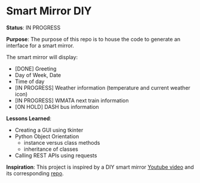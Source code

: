 # Smart Mirror DIY

**Status**: IN PROGRESS

**Purpose**: The purpose of this repo is to house the code to generate an interface for a smart mirror.

The smart mirror will display:
- [DONE] Greeting
- Day of Week, Date
- Time of day
- [IN PROGRESS] Weather information (temperature and current weather icon)
- [IN PROGRESS] WMATA next train information
- [ON HOLD] DASH bus information


**Lessons Learned**:
- Creating a GUI using tkinter
- Python Object Orientation
  - instance versus class methods
  - inheritance of classes
- Calling REST APIs using requests


**Inspiration**: This project is inspired by a DIY smart mirror [Youtube video](https://www.youtube.com/watch?v=fkVBAcvbrjU&list=WL&index=10&t=2s) and its corresponding [repo](https://github.com/HackerShackOfficial/Smart-Mirror).
